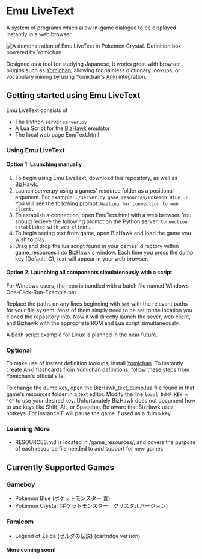 # Emu LiveText
A system of programs which allow in-game dialogue to be displayed instantly in a web browser.

![A demonstration of Emu LiveText in Pokemon Crystal. Definition box powered by Yomichan](https://github.com/j-ac/EmuText/assets/83185117/afd11325-9801-43cf-8764-ed9eb0483bde)


Designed as a tool for studying Japanese, it works great with browser plugins such as [Yomichan](https://foosoft.net/projects/yomichan/), allowing for painless dictionary lookups, or
vocabulary mining by using Yomichan's [Anki](https://apps.ankiweb.net/) integration.

## Getting started using Emu LiveText

Emu LiveText consists of
- The Python server `server.py`
- A Lua Script for the [BizHawk](https://github.com/TASEmulators/BizHawk/releases) emulator
- The local web page EmuText.html

### Using Emu LiveText
#### Option 1: Launching manually
1. To begin using Emu LiveText, download this repository, as well as [BizHawk](https://github.com/TASEmulators/BizHawk/releases).
2. Launch server.py using a games' resource folder as a positional argument. For example:
`./server.py game_resources/Pokemon_Blue_JP`. You will see the following prompt: `Waiting for connection to web client.`
3. To establish a connection, open EmuText.html with a web browser. You should recieve the following prompt on the Python server: `Connection established with web client.`
4. To begin seeing text from game, open BizHawk and load the game you wish to play.
5.  Drag and drop the lua script found in your games' directory within game_resources into BizHawk's window.
Each time you press the dump key (Default: G), text will appear in your web browser.

#### Option 2: Launching all components simulatenously with a script
For Windows users, the repo is bundled with a batch file named Windows-One-Click-Run-Example.bat

Replace the paths on any lines beginning with `set` with the relevant paths for your file system. Most of them simply need to be set to the location you cloned the repository into. Now it will directly launch the sever, web client, and Bizhawk with the appropriate ROM and Lua script simultaneously. 

A Bash script example for Linux is planned in the near future.

### Optional
To make use of instant definition lookups, install [Yomichan](https://foosoft.net/projects/yomichan/). To instantly create Anki flashcards from Yomichan definitions, follow
[these steps](https://foosoft.net/projects/anki-connect/) from Yomichan's official site.

To change the dump key, open the BizHawk_text_dump.lua file found in that game's resources folder in a text editor. Modify the line
`local DUMP_KEY = "G"` to use your desired key. Unfortunately BizHawk does not document how to use keys like Shift, Alt, or Spacebar. Be aware that
BizHawk uses hotkeys. For instance F will pause the game if used as a dump key.

### Learning More
* RESOURCES.md is located in /game_resources/, and covers the purpose of each resource file needed to add support for new games

## Currently Supported Games
### Gameboy
* Pokemon Blue (ポケットモンスター 青)
* Pokemon Crystal (ポケットモンスター　クリスタルバージョン)

### Famicom
* Legend of Zelda (ゼルダの伝説) (cartridge version)

#### More coming soon!
